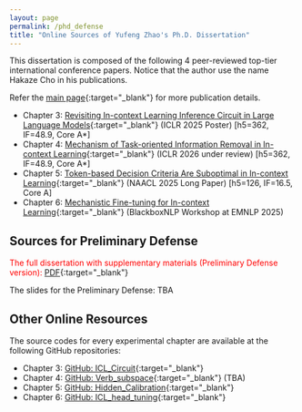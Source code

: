 ```yaml
---
layout: page
permalink: /phd_defense
title: "Online Sources of Yufeng Zhao's Ph.D. Dissertation"
---
```


This dissertation is composed of the following 4 peer-reviewed top-tier international conference papers. Notice that the author use the name Hakaze Cho in his publications.

Refer the [main page](https://www.hakaze-c.com/){:target="_blank"} for more publication details.

- Chapter 3: [Revisiting In-context Learning Inference Circuit in Large Language Models](https://openreview.net/forum?id=xizpnYNvQq){:target="_blank"} (ICLR 2025 Poster) [h5=362, IF=48.9, Core A*]
- Chapter 4: [Mechanism of Task-oriented Information Removal in In-context Learning](https://arxiv.org/abs/2509.21012){:target="_blank"} (ICLR 2026 under review) [h5=362, IF=48.9, Core A*]
- Chapter 5: [Token-based Decision Criteria Are Suboptimal in In-context Learning](https://aclanthology.org/2025.naacl-long.278/){:target="_blank"} (NAACL 2025 Long Paper) [h5=126, IF=16.5, Core A]
- Chapter 6: [Mechanistic Fine-tuning for In-context Learning](https://arxiv.org/abs/2505.14233){:target="_blank"} (BlackboxNLP Workshop at EMNLP 2025)

## Sources for Preliminary Defense

<span style='color:red'>The full dissertation with supplementary materials (Preliminary Defense version):</span> [PDF](https://jstorage.box.com/s/zhzv8q65xlg5lxuwgcqr4q7bgstafeds){:target="_blank"}

The slides for the Preliminary Defense: TBA

## Other Online Resources

The source codes for every experimental chapter are available at the following GitHub repositories: 

- Chapter 3: [GitHub: ICL_Circuit](https://github.com/hc495/ICL_Circuit){:target="_blank"}
- Chapter 4: [GitHub: Verb_subspace](https://github.com/hc495/Verb_subspace){:target="_blank"} (TBA)
- Chapter 5: [GitHub: Hidden_Calibration](https://github.com/hc495/Hidden_Calibration){:target="_blank"}
- Chapter 6: [GitHub: ICL_head_tuning](https://github.com/hc495/ICL_head_tuning){:target="_blank"}